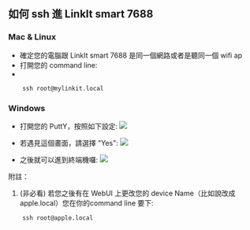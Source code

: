 ## 如何 ssh 進 LinkIt smart 7688


### Mac & Linux

* 確定您的電腦跟 LinkIt smart 7688 是同一個網路或者是聽同一個 wifi ap
* 打開您的 command line:
* 
```
    ssh root@mylinkit.local
```

### Windows

* 打開您的 PuttY，按照如下設定:
![](https://iamblue.gitbooks.io/linkit-smart-nodejs/content/content/zh-TW/intro/putty1.png)

* 若遇見這個畫面，請選擇 "Yes":
![](https://iamblue.gitbooks.io/linkit-smart-nodejs/content/content/zh-TW/intro/putty2.png)

* 之後就可以進到終端機囉:
![](https://iamblue.gitbooks.io/linkit-smart-nodejs/content/content/zh-TW/intro/putty3.png)


附註：

1. (非必看) 若您之後有在 WebUI 上更改您的 device Name（比如說改成apple.local）您在你的command line 要下:

```
    ssh root@apple.local
```
